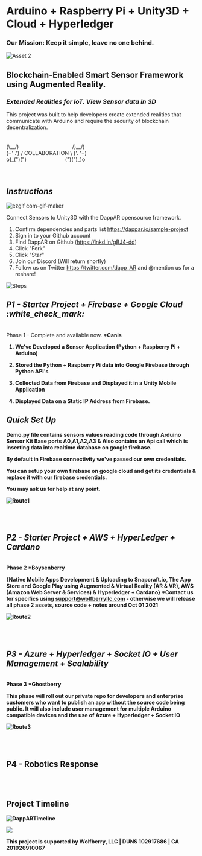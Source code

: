 

<h1> Arduino + Raspberry Pi + Unity3D + Cloud + Hyperledger </h1>
<h3> Our Mission: Keep it simple, leave no one behind. </h3>

![Asset 2](https://user-images.githubusercontent.com/21232416/129479886-db33ecc9-7f24-49a6-81f1-762b540f3207.png)


<h2> Blockchain-Enabled Smart Sensor Framework using Augmented Reality. </h1><h3><i>Extended Realities for IoT. View Sensor data in 3D </h2></i>
This project was built to help developers create extended realities that communicate with Arduino and require the security of blockchain decentralization.
<br>
<br>
<br>
 (\__/)  &nbsp;&nbsp;&nbsp;&nbsp;&nbsp;&nbsp;&nbsp;&nbsp;&nbsp;&nbsp;&nbsp;&nbsp;&nbsp;&nbsp;&nbsp;&nbsp;&nbsp;&nbsp;&nbsp;&nbsp;&nbsp;&nbsp;&nbsp;&nbsp;&nbsp;&nbsp;&nbsp;&nbsp;&nbsp;&nbsp;&nbsp;&nbsp;&nbsp;&nbsp;     /)__/) <br>
 (=' .') / COLLABORATION \ ('. '=) <br>
o(_(")(") &nbsp;&nbsp;&nbsp;&nbsp;&nbsp;&nbsp;&nbsp;&nbsp;&nbsp;&nbsp;&nbsp;&nbsp;&nbsp;&nbsp;&nbsp;&nbsp;&nbsp;&nbsp;&nbsp;&nbsp;&nbsp;&nbsp;&nbsp;&nbsp;  (")(")_)o <br> 


<br>
<br>
<h2><i> Instructions </i></h2>

![ezgif com-gif-maker](https://user-images.githubusercontent.com/21232416/128106988-1b5dd77d-e833-405e-946c-c0c085dc2b30.gif)

Connect Sensors to Unity3D with the DappAR opensource framework.
1. Confirm dependencies and parts list https://dappar.io/sample-project
2. Sign in to your Github account
3. Find DappAR on Github (https://lnkd.in/gBJ4-dd)
4. Click "Fork"
5. Click "Star"
6. Join our Discord (Will return shortly)
7. Follow us on Twitter https://twitter.com/dapp_AR and @mention us for a reshare!


![Steps](https://user-images.githubusercontent.com/21232416/128091767-82950aad-ea8f-43e2-ad70-6ff6ac5f4330.png)



<h2><b><i>P1 - Starter Project + Firebase + Google Cloud :white_check_mark:</h2></b></i><br>
Phase 1 - Complete and available now. <b>*Canis<b>

1. We've Developed a Sensor Application (Python + Raspberry Pi + Arduino)

2. Stored the Python + Raspberry Pi data into Google Firebase through Python API's

3. Collected Data from Firebase and Displayed it in a Unity Mobile Application

4. Displayed Data on a Static IP Address from Firebase. 

<h2><i> Quick Set Up </i></h2> 

Demo.py file contains sensors values reading code through Arduino Sensor Kit Base ports
A0,A1,A2,A3 & Also contains an Api call which is inserting data into realtime database on google firebase.

By default in Firebase connectivity we've passed our own credentials.

You can setup your own firebase on google cloud and get its credentials & replace it with our firebase credentials.

You may ask us for help at any point.


![Route1](https://user-images.githubusercontent.com/21232416/128073048-85c368e7-3e97-43a5-a69c-4d06db8c4647.png)


<br>
<br>
 <h2><b><i>P2 - Starter Project + AWS + HyperLedger + Cardano </i></h2></b><br>
Phase 2 <b>*Boysenberry<b>

{Native Mobile Apps Development & Uploading to Snapcraft.io, The App Store and Google Play using Augmented & Virtual Reality (AR & VR), AWS (Amazon Web Server & Services) & Hyperledger + Cardano} *Contact us for specifics using support@wolfberryllc.com - otherwise we will release all phase 2 assets, source code + notes around Oct 01 2021

![Route2](https://user-images.githubusercontent.com/21232416/128077122-1d21fcdb-ceea-4364-9868-481e9875f399.png)

<br>
<br>
 <h2><i><b>P3 - Azure + Hyperledger + Socket IO + User Management + Scalability </h2></i></b><br>
 Phase 3 <b>*Ghostberry<b>
 
This phase will roll out our private repo for developers and enterprise customers who want to publish an app without the source code being public. It will also include user management for multiple Arduino compatible devices and the use of Azure + Hyperledger + Socket IO
 
![Route3](https://user-images.githubusercontent.com/21232416/128091842-326f0935-0917-4f3d-9589-e0437e4c437a.png)



<br>
<br>
<h2><b>P4 - Robotics Response</h2></b><br>
 


<br>
<h2> Project Timeline </h2>




![DappARTimeline](https://user-images.githubusercontent.com/21232416/128092193-f2caf33f-be77-474e-bfe2-bc2df0df442a.png)

![](https://komarev.com/ghpvc/?username=wolfberryllc&color=green)

This project is supported by Wolfberry, LLC | DUNS 102917686 | CA 201926910067

